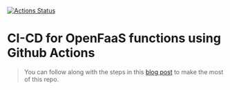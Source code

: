 [![Actions Status](https://github.com/utsavanand2/faasd-hello/workflows/CI\/CD/badge.svg)](https://github.com/utsavanand2/faasd-hello/actions)

# CI-CD for OpenFaaS functions using Github Actions

> You can follow along with the steps in this [blog post](https://www.openfaas.com/blog/openfaas-functions-with-github-actions/) to make the most of this repo.
